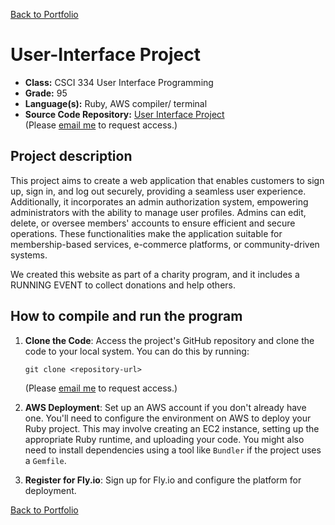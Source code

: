 [Back to Portfolio](./)

User-Interface Project
===============

-   **Class:** CSCI 334 User Interface Programming
-   **Grade:** 95
-   **Language(s):** Ruby, AWS compiler/ terminal
-   **Source Code Repository:** [User Interface Project]((https://github.com/MinhTran2398/UIP-Project))  
    (Please [email me](mailto:mtran@csustudent.net?subject=GitHub%20Access) to request access.)

## Project description
This project aims to create a web application that enables customers to sign up, sign in, and log out securely, providing a seamless user experience. Additionally, it incorporates an admin authorization system, empowering administrators with the ability to manage user profiles. Admins can edit, delete, or oversee members' accounts to ensure efficient and secure operations. These functionalities make the application suitable for membership-based services, e-commerce platforms, or community-driven systems.

We created this website as part of a charity program, and it includes a RUNNING EVENT to collect donations and help others.

## How to compile and run the program

1. **Clone the Code**: Access the project's GitHub repository and clone the code to your local system. You can do this by running:
   ```
   git clone <repository-url>
   ```
    (Please [email me](mailto:mtran@csustudent.net?subject=GitHub%20Access) to request access.)

2. **AWS Deployment**: Set up an AWS account if you don't already have one. You'll need to configure the environment on AWS to deploy your Ruby project. This may involve creating an EC2 instance, setting up the appropriate Ruby runtime, and uploading your code. You might also need to install dependencies using a tool like `Bundler` if the project uses a `Gemfile`.

3. **Register for Fly.io**: Sign up for Fly.io and configure the platform for deployment. 

[Back to Portfolio](./)

